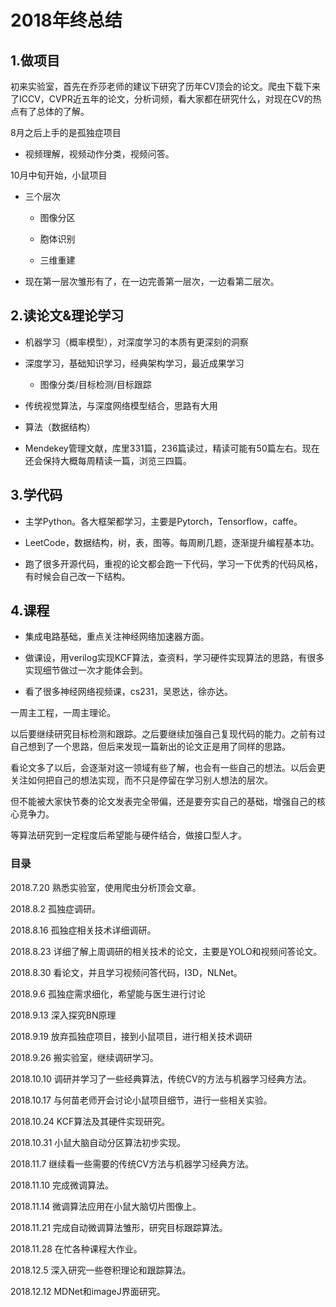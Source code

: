 # 2018年终总结

## 1.做项目

初来实验室，首先在乔莎老师的建议下研究了历年CV顶会的论文。爬虫下载下来了ICCV，CVPR近五年的论文，分析词频，看大家都在研究什么，对现在CV的热点有了总体的了解。

8月之后上手的是孤独症项目

* 视频理解，视频动作分类，视频问答。

10月中旬开始，小鼠项目

* 三个层次

  * 图像分区

  * 胞体识别

  * 三维重建

* 现在第一层次雏形有了，在一边完善第一层次，一边看第二层次。

## 2.读论文&理论学习

* 机器学习（概率模型），对深度学习的本质有更深刻的洞察

* 深度学习，基础知识学习，经典架构学习，最近成果学习

  * 图像分类/目标检测/目标跟踪

* 传统视觉算法，与深度网络模型结合，思路有大用

* 算法（数据结构）

* Mendekey管理文献，库里331篇，236篇读过，精读可能有50篇左右。现在还会保持大概每周精读一篇，浏览三四篇。

## 3.学代码

* 主学Python。各大框架都学习，主要是Pytorch，Tensorflow，caffe。

* LeetCode，数据结构，树，表，图等。每周刷几题，逐渐提升编程基本功。

* 跑了很多开源代码，重视的论文都会跑一下代码，学习一下优秀的代码风格，有时候会自己改一下结构。

## 4.课程

* 集成电路基础，重点关注神经网络加速器方面。

* 做课设，用verilog实现KCF算法，查资料，学习硬件实现算法的思路，有很多实现细节做过一次才能体会到。

* 看了很多神经网络视频课，cs231，吴恩达，徐亦达。


一周主工程，一周主理论。



以后要继续研究目标检测和跟踪。之后要继续加强自己复现代码的能力。之前有过自己想到了一个思路，但后来发现一篇新出的论文正是用了同样的思路。

看论文多了以后，会逐渐对这一领域有些了解，也会有一些自己的想法。以后会更关注如何把自己的想法实现，而不只是停留在学习别人想法的层次。

但不能被大家快节奏的论文发表完全带偏，还是要夯实自己的基础，增强自己的核心竞争力。

等算法研究到一定程度后希望能与硬件结合，做接口型人才。





### 目录

2018.7.20 熟悉实验室，使用爬虫分析顶会文章。

2018.8.2 孤独症调研。

2018.8.16 孤独症相关技术详细调研。

2018.8.23 详细了解上周调研的相关技术的论文，主要是YOLO和视频问答论文。

2018.8.30 看论文，并且学习视频问答代码，I3D，NLNet。

2018.9.6 孤独症需求细化，希望能与医生进行讨论

2018.9.13 深入探究BN原理

2018.9.19 放弃孤独症项目，接到小鼠项目，进行相关技术调研

2018.9.26 搬实验室，继续调研学习。

2018.10.10 调研并学习了一些经典算法，传统CV的方法与机器学习经典方法。

2018.10.17 与何苗老师开会讨论小鼠项目细节，进行一些相关实验。

2018.10.24 KCF算法及其硬件实现研究。

2018.10.31 小鼠大脑自动分区算法初步实现。

2018.11.7 继续看一些需要的传统CV方法与机器学习经典方法。

2018.11.10 完成微调算法。

2018.11.14 微调算法应用在小鼠大脑切片图像上。

2018.11.21 完成自动微调算法雏形，研究目标跟踪算法。

2018.11.28 在忙各种课程大作业。

2018.12.5 深入研究一些卷积理论和跟踪算法。

2018.12.12 MDNet和imageJ界面研究。

